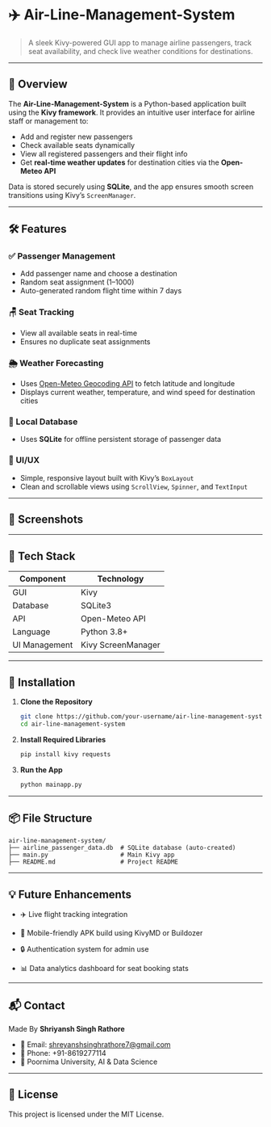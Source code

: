 # ✈️ Air-Line-Management-System

> A sleek Kivy-powered GUI app to manage airline passengers, track seat availability, and check live weather conditions for destinations.

---

## 🚀 Overview

The **Air-Line-Management-System** is a Python-based application built using the **Kivy framework**. It provides an intuitive user interface for airline staff or management to:

- Add and register new passengers  
- Check available seats dynamically  
- View all registered passengers and their flight info  
- Get **real-time weather updates** for destination cities via the **Open-Meteo API**

Data is stored securely using **SQLite**, and the app ensures smooth screen transitions using Kivy’s `ScreenManager`.

---

## 🛠️ Features

### ✅ Passenger Management
- Add passenger name and choose a destination
- Random seat assignment (1–1000)
- Auto-generated random flight time within 7 days

### 🪑 Seat Tracking
- View all available seats in real-time
- Ensures no duplicate seat assignments

### 🌦️ Weather Forecasting
- Uses [Open-Meteo Geocoding API](https://open-meteo.com/) to fetch latitude and longitude
- Displays current weather, temperature, and wind speed for destination cities

### 💾 Local Database
- Uses **SQLite** for offline persistent storage of passenger data

### 🎨 UI/UX
- Simple, responsive layout built with Kivy’s `BoxLayout`
- Clean and scrollable views using `ScrollView`, `Spinner`, and `TextInput`

---

## 📸 Screenshots


---

## 🧱 Tech Stack

| Component     | Technology        |
|---------------|-------------------|
| GUI           | Kivy              |
| Database      | SQLite3           |
| API           | Open-Meteo API    |
| Language      | Python 3.8+       |
| UI Management | Kivy ScreenManager|

---

## 🔌 Installation

1. **Clone the Repository**
   ```bash
   git clone https://github.com/your-username/air-line-management-system.git
   cd air-line-management-system
2. **Install Required Libraries**
   ```bash
   pip install kivy requests
3. **Run the App**
   ```bash
   python mainapp.py
   ```
---
## 📦 File Structure
```
air-line-management-system/
├── airline_passenger_data.db  # SQLite database (auto-created)
├── main.py                    # Main Kivy app
├── README.md                  # Project README
```
---

## 💡 Future Enhancements
- ✈️ Live flight tracking integration

- 📱 Mobile-friendly APK build using KivyMD or Buildozer

- 🔒 Authentication system for admin use

- 📊 Data analytics dashboard for seat booking stats

---

## 📬 Contact

Made By **Shriyansh Singh Rathore**

- 📧 Email: shreyanshsinghrathore7@gmail.com
- 📱 Phone: +91-8619277114
- 📍 Poornima University, AI & Data Science
---

## 📃 License
This project is licensed under the MIT License.
